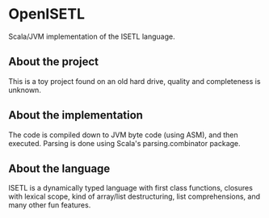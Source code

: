 OpenISETL
=========

Scala/JVM implementation of the ISETL language.

About the project
-----------------

This is a toy project found on an old hard drive, quality and completeness is unknown.

About the implementation
------------------------

The code is compiled down to JVM byte code (using ASM), and then executed. Parsing is done using Scala's parsing.combinator package.

About the language
------------------

ISETL is a dynamically typed language with first class functions, closures with lexical scope, kind of array/list destructuring, list comprehensions, and many other fun features.

